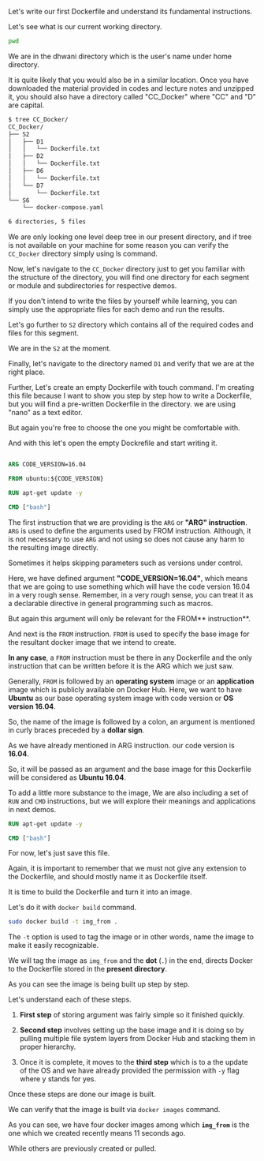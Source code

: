 

Let's write our first Dockerfile and understand its fundamental instructions.

Let's see what is our current working directory.

```bash
pwd
```


We are in the dhwani directory which is the user's name under home directory.

It is quite likely that you would also be in a similar location. Once you have downloaded the material provided in codes and lecture notes and unzipped it, you should also have a directory called "CC_Docker" where "CC" and "D" are capital.

```bash
$ tree CC_Docker/
CC_Docker/
├── S2
│   ├── D1
│   │   └── Dockerfile.txt
│   ├── D2
│   │   └── Dockerfile.txt
│   ├── D6
│   │   └── Dockerfile.txt
│   └── D7
│       └── Dockerfile.txt
└── S6
    └── docker-compose.yaml

6 directories, 5 files
```

We are only looking one level deep tree in our present directory, and if tree is not available on your machine for some reason you can verify the `CC_Docker` directory simply using ls command.

Now, let's navigate to the `CC_Docker` directory just to get you familiar with the structure of the directory, you will find one directory for each segment or module and subdirectories for respective demos.

If you don't intend to write the files by yourself while learning, you can simply use the appropriate files for each demo and run the results.

Let's go further to `S2` directory which contains all of the required codes and files for this segment.

We are in the `S2` at the moment.

Finally, let's navigate to the directory named `D1` and verify that we are at the right place. 

Further, Let's create an empty Dockerfile with touch command. I'm creating this file because I want to show you step by step how to write a Dockerfile, but you will find a pre-written Dockerfile in the directory. we are using "nano" as a text editor.

But again you're free to choose the one you might be comfortable with.

And with this let's open the empty Dockrefile and start writing it.

```dockerfile

ARG CODE_VERSION=16.04

FROM ubuntu:${CODE_VERSION}

RUN apt-get update -y

CMD ["bash"]
```


The first instruction that we are providing is the `ARG` or **"ARG" instruction**. `ARG` is used to define the arguments used by FROM instruction. Although, it is not necessary to use `ARG` and not using so does not cause any harm to the resulting image directly.

Sometimes it helps skipping parameters such as versions under control.

Here, we have defined argument **"CODE_VERSION=16.04"**, which means that we are going to use something which will have the code version 16.04 in a very rough sense. Remember, in a very rough sense, you can treat it as a declarable directive in general programming such as macros.

But again this argument will only be relevant for the FROM** instruction**.

And next is the `FROM` instruction. `FROM` is used to specify the base image for the resultant docker image that we intend to create.

**In any case**, a `FROM` instruction must be there in any Dockerfile and the only instruction that can be written before it is the ARG which we just saw.

Generally, `FROM` is followed by an **operating system** image or an **application** image which is publicly available on Docker Hub. Here, we want to have **Ubuntu** as our base operating system image with code version or **OS version 16.04**.

So, the name of the image is followed by a colon, an argument is mentioned in curly braces preceded by a **dollar sign**.

As we have already mentioned in ARG instruction. our code version is **16.04**.

So, it will be passed as an argument and the base image for this Dockerfile will be considered as **Ubuntu 16.04**.

To add a little more substance to the image, We are also including a set of `RUN` and `CMD` instructions, but we will explore their meanings and applications in next demos.

```Dockerfile
RUN apt-get update -y

CMD ["bash"]
```

For now, let's just save this file.

Again, it is important to remember that we must not give any extension to the Dockerfile, and should mostly name it as Dockerfile itself.

It is time to build the Dockerfile and turn it into an image.

Let's do it with `docker build` command.

```bash
sudo docker build -t img_from .
```

The `-t` option is used to tag the image or in other words, name the image to make it easily recognizable.

We will tag the image as `img_from` and the **dot** (`.`) in the end, directs Docker to the Dockerfile stored in the **present directory**.

As you can see the image is being built up step by step.

Let's understand each of these steps.

1. **First step** of storing argument was fairly simple so it finished quickly.

2. **Second step** involves setting up the base image and it is doing so by pulling multiple file system layers from Docker Hub and stacking them in proper hierarchy.

3. Once it is complete, it moves to the **third step** which is to a the update of the OS and we have already provided the permission with `-y` flag where y stands for yes.

Once these steps are done our image is built.

We can verify that the image is built via `docker images` command.

As you can see, we have four docker images among which **`img_from`** is the one which we created recently means 11 seconds ago.

While others are previously created or pulled.